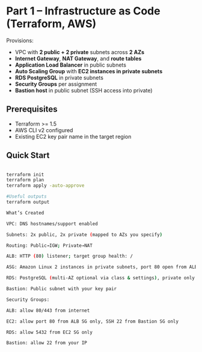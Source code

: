 # Part 1 – Infrastructure as Code (Terraform, AWS)

Provisions:
- VPC with **2 public + 2 private** subnets across **2 AZs**
- **Internet Gateway**, **NAT Gateway**, and **route tables**
- **Application Load Balancer** in public subnets
- **Auto Scaling Group** with **EC2 instances in private subnets**
- **RDS PostgreSQL** in private subnets
- **Security Groups** per assignment
- **Bastion host** in public subnet (SSH access into private)

## Prerequisites
- Terraform >= 1.5
- AWS CLI v2 configured
- Existing EC2 key pair name in the target region

## Quick Start

```bash

terraform init
terraform plan
terraform apply -auto-approve

#Useful outputs
terraform output

What’s Created

VPC: DNS hostnames/support enabled

Subnets: 2x public, 2x private (mapped to AZs you specify)

Routing: Public→IGW; Private→NAT

ALB: HTTP (80) listener; target group health: /

ASG: Amazon Linux 2 instances in private subnets, port 80 open from ALB only

RDS: PostgreSQL (multi-AZ optional via class & settings), private only

Bastion: Public subnet with your key pair

Security Groups:

ALB: allow 80/443 from internet

EC2: allow port 80 from ALB SG only, SSH 22 from Bastion SG only

RDS: allow 5432 from EC2 SG only

Bastion: allow 22 from your IP
